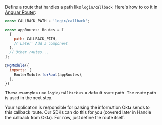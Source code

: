 Define a route that handles a path like `login/callback`. Here's how to do it in [Angular Router](https://angular.io/guide/router):

```javascript
const CALLBACK_PATH = 'login/callback';

const appRoutes: Routes = [
  {
    path: CALLBACK_PATH,
    // Later: Add a component
  },
  // Other routes...
];

@NgModule({
  imports: [
    RouterModule.forRoot(appRoutes),
  ],
})
```

These examples use `login/callback` as a default route path. The route path is used in the next step.

Your application is responsible for parsing the information Okta sends to this callback route. Our SDKs can do this for you (covered later in <GuideLink link="../handle-callback/">Handle the callback from Okta</GuideLink>). For now, just define the route itself.
